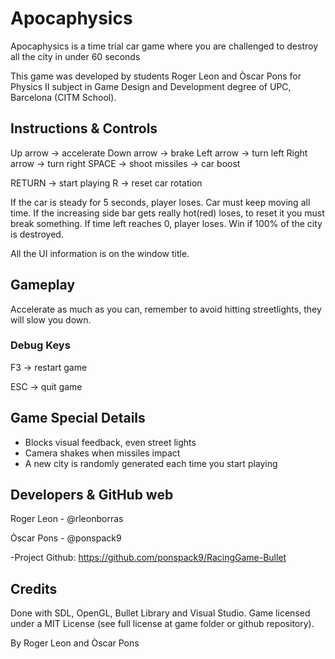 # Apocaphysics
Apocaphysics is a time trial car game where you are challenged to destroy all the city in under 60 seconds

This game was developed by students Roger Leon and Òscar Pons for Physics II subject in Game Design and Development degree of UPC, Barcelona (CITM School).

## Instructions & Controls

Up arrow    -> accelerate
Down arrow  -> brake
Left arrow  -> turn left
Right arrow -> turn right
SPACE       -> shoot missiles
            -> car boost

RETURN -> start playing
R -> reset car rotation

If the car is steady for 5 seconds, player loses. Car must keep moving all time. 
If the increasing side bar gets really hot(red) loses, to reset it you must break something.
If time left reaches 0, player loses.
Win if 100% of the city is destroyed.

All the UI information is on the window title.

## Gameplay

Accelerate as much as you can, remember to avoid hitting streetlights, they will slow you down. 


### Debug Keys

F3 -> restart game

ESC -> quit game

## Game Special Details

- Blocks visual feedback, even street lights
- Camera shakes when missiles impact
- A new city is randomly generated each time you start playing


## Developers & GitHub web

Roger Leon - @rleonborras

Òscar Pons - @ponspack9

-Project Github: https://github.com/ponspack9/RacingGame-Bullet

## Credits
Done with SDL, OpenGL, Bullet Library and Visual Studio. Game licensed under a MIT License (see full license at game folder or github repository).

By Roger Leon and Òscar Pons



